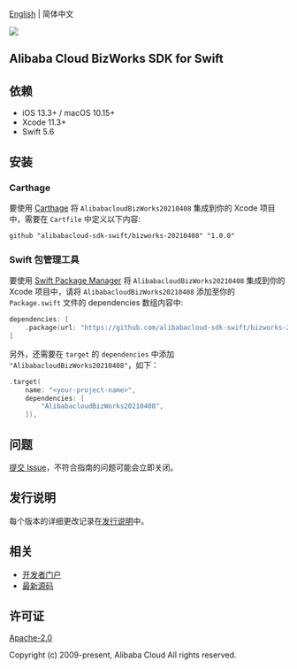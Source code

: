 [English](README.md) | 简体中文

![](https://aliyunsdk-pages.alicdn.com/icons/AlibabaCloud.svg)

## Alibaba Cloud BizWorks SDK for Swift

## 依赖

- iOS 13.3+ / macOS 10.15+
- Xcode 11.3+
- Swift 5.6

## 安装

### Carthage

要使用 [Carthage](https://github.com/Carthage/Carthage) 将 `AlibabacloudBizWorks20210408` 集成到你的 Xcode 项目中，需要在 `Cartfile` 中定义以下内容:

```ogdl
github "alibabacloud-sdk-swift/bizworks-20210408" "1.0.0"
```

### Swift 包管理工具

要使用 [Swift Package Manager](https://swift.org/package-manager/) 将 `AlibabacloudBizWorks20210408` 集成到你的 Xcode 项目中，请将 `AlibabacloudBizWorks20210408` 添加至你的 `Package.swift` 文件的 dependencies 数组内容中:

```swift
dependencies: [
    .package(url: "https://github.com/alibabacloud-sdk-swift/bizworks-20210408.git", from: "1.0.0")
]
```

另外，还需要在 `target` 的 `dependencies` 中添加 `"AlibabacloudBizWorks20210408"`，如下：

```swift
.target(
    name: "<your-project-name>",
    dependencies: [
        "AlibabacloudBizWorks20210408",
    ]),
```

## 问题

[提交 Issue](https://github.com/alibabacloud-sdk-swift/bizworks-20210408/issues/new)，不符合指南的问题可能会立即关闭。

## 发行说明

每个版本的详细更改记录在[发行说明](./ChangeLog.txt)中。

## 相关

* [开发者门户](https://next.api.aliyun.com/home)
* [最新源码](https://github.com/alibabacloud-sdk-swift/bizworks-20210408)

## 许可证

[Apache-2.0](http://www.apache.org/licenses/LICENSE-2.0)

Copyright (c) 2009-present, Alibaba Cloud All rights reserved.
